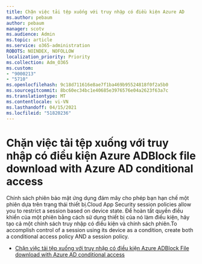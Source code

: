 ```yaml
---
title: Chặn việc tải tệp xuống với truy nhập có điều kiện Azure AD
ms.author: pebaum
author: pebaum
manager: scotv
ms.audience: Admin
ms.topic: article
ms.service: o365-administration
ROBOTS: NOINDEX, NOFOLLOW
localization_priority: Priority
ms.collection: Adm_O365
ms.custom:
- "9000213"
- "5710"
ms.openlocfilehash: 9c18d711616e8ae7f1ba469b95524818f0f2a5b0
ms.sourcegitcommit: 8bc60ec34bc1e40685e3976576e04a2623f63a7c
ms.translationtype: MT
ms.contentlocale: vi-VN
ms.lasthandoff: 04/15/2021
ms.locfileid: "51820236"
---
```

# <a name="block-file-download-with-azure-ad-conditional-access"></a><span data-ttu-id="b2685-102">Chặn việc tải tệp xuống với truy nhập có điều kiện Azure AD</span><span class="sxs-lookup"><span data-stu-id="b2685-102">Block file download with Azure AD conditional access</span></span>

<span data-ttu-id="b2685-103">Chính sách phiên bảo mật ứng dụng đám mây cho phép bạn hạn chế một phiên dựa trên trạng thái thiết bị.</span><span class="sxs-lookup"><span data-stu-id="b2685-103">Cloud App Security session policies allow you to restrict a session based on device state.</span></span> <span data-ttu-id="b2685-104">Để hoàn tất quyền điều khiển của một phiên bằng cách sử dụng thiết bị của nó làm điều kiện, hãy tạo cả một chính sách truy nhập có điều kiện và chính sách phiên.</span><span class="sxs-lookup"><span data-stu-id="b2685-104">To accomplish control of a session using its device as a condition, create both a conditional access policy AND a session policy.</span></span>

- [<span data-ttu-id="b2685-105">Chặn việc tải tệp xuống với truy nhập có điều kiện Azure AD</span><span class="sxs-lookup"><span data-stu-id="b2685-105">Block File download with Azure AD conditional access</span></span>](https://docs.microsoft.com/cloud-app-security/use-case-proxy-block-session-aad#create-a-block-download-policy-for-unmanaged-devices)
